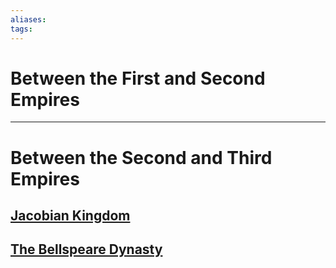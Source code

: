 ```yaml
---
aliases:
tags:
---
```


# Between the First and Second Empires


***

# Between the Second and Third Empires

## [Jacobian Kingdom](../Organisation/jacobian-kingdom.md)

## [The Bellspeare Dynasty](../Organisation/bellspeare-dynasty.md)